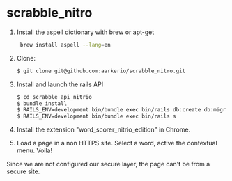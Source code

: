 # scrabble_nitro

1) Install the aspell dictionary with brew or apt-get
    ```bash
     brew install aspell --lang=en
     ```
2) Clone:
     ```bash
     $ git clone git@github.com:aarkerio/scrabble_nitro.git
     ```
3) Install and launch the rails API
    ```bash
    $ cd scrabble_api_nitrio
    $ bundle install
    $ RAILS_ENV=development bin/bundle exec bin/rails db:create db:migrate
    $ RAILS_ENV=development bin/bundle exec bin/rails s
    ```
4) Install the extension "word_scorer_nitrio_edition" in Chrome.

5) Load a page in a non HTTPS site. Select a word, active the contextual menu. Voila!

Since we are not configured our secure layer, the page can't be from a secure site.
